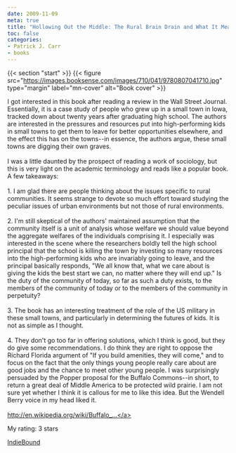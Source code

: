 ```yaml
---
date: 2009-11-09
meta: true
title: "Hollowing Out the Middle: The Rural Brain Drain and What It Means for America"
toc: false
categories:
- Patrick J. Carr
- books
---
```


{{< section "start" >}}
{{< figure src="https://images.booksense.com/images/710/041/9780807041710.jpg" type="margin" label="mn-cover" alt="Book cover" >}}

I got interested in this book after reading a review in the Wall Street Journal. Essentially, it is a case study of people who grew up in a small town in Iowa, tracked down about twenty years after graduating high school. The authors are interested in the pressures and resources put into high-performing kids in small towns to get them to leave for better opportunities elsewhere, and the effect this has on the towns--in essence, the authors argue, these small towns are digging their own graves. <br /><br />I was a little daunted by the prospect of reading a work of sociology, but this is very light on the academic terminology and reads like a popular book. A few takeaways:<br /><br />1. I am glad there are people thinking about the issues specific to rural communities. It seems strange to devote so much effort toward studying the peculiar issues of urban environments but not those of rural environments.<br /><br />2. I'm still skeptical of the authors' maintained assumption that the community itself is a unit of analysis whose welfare we should value beyond the aggregate welfares of the individuals comprising it. I especially was interested in the scene where the researchers boldly tell the high school principal that the school is killing the town by investing so many resources into the high-performing kids who are invariably going to leave, and the principal basically responds, "We all know that, what we care about is giving the kids the best start we can, no matter where they will end up." Is the duty of the community of today, so far as such a duty exists, to the members of the community of today or to the members of the community in perpetuity? <br /><br />3. The book has an interesting treatment of the role of the US military in these small towns, and particularly in determining the futures of kids. It is not as simple as I thought.<br /><br />4. They don't go too far in offering solutions, which I think is good, but they do give some recommendations. I do think they are right to oppose the Richard Florida argument of "If you build amenities, they will come," and to focus on the fact that the only things young people really care about are good jobs and the chance to meet other young people. I was surprisingly persuaded by the Popper proposal for the Buffalo Commons--in short, to return a great deal of Middle America to be protected wild prairie. I am not sure yet whether I think it is callous for me to like this idea. But the Wendell Berry voice in my head liked it.<br /><br /><a target="_blank" href="http://en.wikipedia.org/wiki/Buffalo_Commons" rel="nofollow noopener">http://en.wikipedia.org/wiki/Buffalo_...</a>

My rating: 3 stars  

[IndieBound](https://www.indiebound.org/book/9780807041710)
